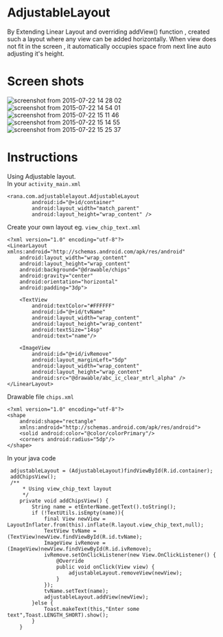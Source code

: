 # AdjustableLayout

By Extending Linear Layout and overriding addView() function , created such a layout where any view can be added horizontally. When view does not fit in the screen , it automatically occupies space from next line auto adjusting it's height.

# Screen shots

![screenshot from 2015-07-22 14 28 02](https://cloud.githubusercontent.com/assets/4836122/8823135/2e6a785e-3088-11e5-94a7-563a9f614360.png)
![screenshot from 2015-07-22 14 54 01](https://cloud.githubusercontent.com/assets/4836122/8823136/2e6dfb78-3088-11e5-9a64-7ebeab2462de.png)
![screenshot from 2015-07-22 15 11 46](https://cloud.githubusercontent.com/assets/4836122/8823137/2e7545c2-3088-11e5-8138-278bb0d9cecd.png)
![screenshot from 2015-07-22 15 14 55](https://cloud.githubusercontent.com/assets/4836122/8823138/2e7665d8-3088-11e5-98b5-db08dbf11649.png)
![screenshot from 2015-07-22 15 25 37](https://cloud.githubusercontent.com/assets/4836122/8823139/2e78037a-3088-11e5-8582-cec3c6b15ada.png)

# Instructions
Using Adjustable layout.
</br>
In your `activity_main.xml`
``` 
<rana.com.adjustablelayout.AdjustableLayout
        android:id="@+id/container"
        android:layout_width="match_parent"
        android:layout_height="wrap_content" />
``` 
Create your own layout eg. `view_chip_text.xml`
```
<?xml version="1.0" encoding="utf-8"?>
<LinearLayout xmlns:android="http://schemas.android.com/apk/res/android"
    android:layout_width="wrap_content"
    android:layout_height="wrap_content"
    android:background="@drawable/chips"
    android:gravity="center"
    android:orientation="horizontal"
    android:padding="3dp">

    <TextView
        android:textColor="#FFFFFF"
        android:id="@+id/tvName"
        android:layout_width="wrap_content"
        android:layout_height="wrap_content"
        android:textSize="14sp"
        android:text="name"/>

    <ImageView
        android:id="@+id/ivRemove"
        android:layout_marginLeft="5dp"
        android:layout_width="wrap_content"
        android:layout_height="wrap_content"
        android:src="@drawable/abc_ic_clear_mtrl_alpha" />
</LinearLayout>
```
Drawable file `chips.xml`
```
<?xml version="1.0" encoding="utf-8"?>
<shape
    android:shape="rectangle"
    xmlns:android="http://schemas.android.com/apk/res/android">
    <solid android:color="@color/colorPrimary"/>
    <corners android:radius="5dp"/>
</shape>
```

In your java code

```
 adjustableLayout = (AdjustableLayout)findViewById(R.id.container);
 addChipsView();
 /**
     * Using view_chip_text layout
     */
    private void addChipsView() {
        String name = etEnterName.getText().toString();
        if (!TextUtils.isEmpty(name)){
            final View newView = LayoutInflater.from(this).inflate(R.layout.view_chip_text,null);
            TextView tvName = (TextView)newView.findViewById(R.id.tvName);
            ImageView ivRemove = (ImageView)newView.findViewById(R.id.ivRemove);
            ivRemove.setOnClickListener(new View.OnClickListener() {
                @Override
                public void onClick(View view) {
                    adjustableLayout.removeView(newView);
                }
            });
            tvName.setText(name);
            adjustableLayout.addView(newView);
        }else {
            Toast.makeText(this,"Enter some text",Toast.LENGTH_SHORT).show();
        }
    }
```
